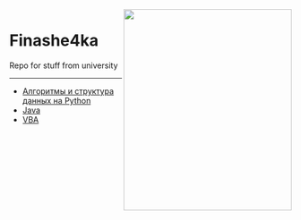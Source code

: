 <img src=https://sun9-16.userapi.com/c543101/v543101345/6ddca/kkkP5SBWYy8.jpg width="300" height="360" align="right"/>

# Finashe4ka
Repo for stuff from university 
***
* [Алгоритмы и структура данных на Python](https://github.com/immortalBan/Finashe4ka/tree/master/%D0%90%D0%BB%D0%B3%D0%BE%D1%80%D0%B8%D1%82%D0%BC%D1%8B%20%D0%B8%20%D1%81%D1%82%D1%80%D1%83%D0%BA%D1%82%D1%83%D1%80%D0%B0%20%D0%B4%D0%B0%D0%BD%D0%BD%D1%8B%D1%85%20%D0%BD%D0%B0%20%D1%8F%D0%B7%D1%8B%D0%BA%D0%B5%20Python)
* [Java](https://github.com/immortalBan/Finashe4ka/tree/master/%D0%A1%D0%BE%D0%B2%D1%80%D0%B5%D0%BC%D0%B5%D0%BD%D0%BD%D1%8B%D0%B5%20%D1%82%D0%B5%D1%85%D0%BD%D0%BE%D0%BB%D0%BE%D0%B3%D0%B8%D0%B8%20%D0%BF%D1%80%D0%BE%D0%B3%D1%80%D0%B0%D0%BC%D0%BC%D0%B8%D1%80%D0%BE%D0%B2%D0%B0%D0%BD%D0%B8%D1%8F)
* [VBA](https://github.com/immortalBan/Finashe4ka/tree/master/VBA)
